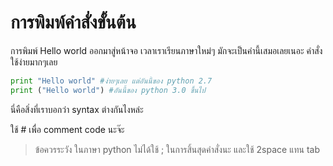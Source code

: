 # การพิมพ์คำสั่งขั้นต้น

การพิมพ์ Hello world ออกมาสู่หน้าจอ เวลาเราเรียนภาษาใหม่ๆ มักจะเป็นคำนี้เสมอเลยเนอะ คำสั่งใช้ง่ายมากๆเลย

```python
print "Hello world" #ง่ายๆเลย แต่อันนี้ของ python 2.7
print ("Hello world") #อันนี้ของ python 3.0 ขึ้นไป
```

นี่คือสิ่งที่เราบอกว่า syntax ต่างกันไงหล่ะ

ใช้ # เพื่อ comment code นะจ๊ะ

> ข้อควรระวัง ในภาษา python ไม่ได้ใช้ ; ในการสิ้นสุดคำสั่งนะ และใช้ 2space แทน tab
